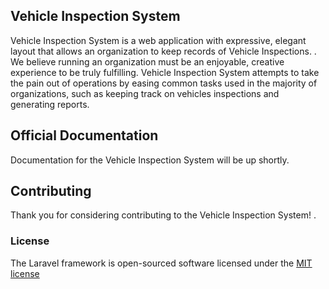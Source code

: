 ## Vehicle Inspection System

Vehicle Inspection System is a web application with expressive, elegant layout that allows an organization to keep records of Vehicle Inspections.
. We believe running an organization must be an enjoyable, creative experience to be truly fulfilling. Vehicle Inspection System attempts to take the pain out of operations by easing common tasks used in the majority of organizations, such as keeping track on vehicles inspections and generating reports.


## Official Documentation

Documentation for the Vehicle Inspection System will be up shortly.

## Contributing

Thank you for considering contributing to the Vehicle Inspection System! .

### License

The Laravel framework is open-sourced software licensed under the [MIT license](http://opensource.org/licenses/MIT)
